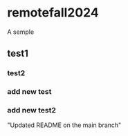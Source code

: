 # remotefall2024

A semple

## test1

### test2

### add new test

### add new test2

"Updated README on the main branch" 
